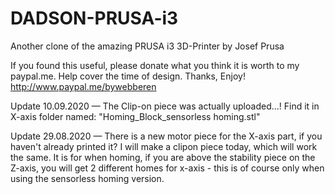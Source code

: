 # DADSON-PRUSA-i3
Another clone of the amazing PRUSA i3 3D-Printer by Josef Prusa

If you found this useful, please donate what you think it is worth to my paypal.me. Help cover the time of design.
Thanks, Enjoy!
http://www.paypal.me/bywebberen

Update 10.09.2020 — The Clip-on piece was actually uploaded...! Find it in X-axis folder named: "Homing_Block_sensorless homing.stl"

Update 29.08.2020 — There is a new motor piece for the X-axis part, if you haven't already printed it?
I will make a clipon piece today, which will  work the same. It is for when homing, if you are above the stability piece on the Z-axis, you will get 2 different homes for x-axis - this is of course only when using the sensorless homing version. 

